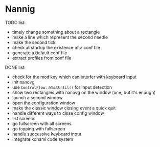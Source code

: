 # Nannig

TODO list:

* timely change something about a rectangle
* make a line which represent the second needle
* make the second tick
* check at startup the existence of a conf file
* generate a default conf file
* extract profiles from conf file

DONE list:

* check for the mod key which can interfer with keyboard input
* init nanovg
* use `ControlFlow::WaitUntil()` for input detection
* show two rectangles with nanovg on the window (one, but it's enough)
* launch a second window
* open the configuration window
* make the classic window closing event a quick quit
* handle different ways to close config window
* list screens
* go fullscreen with all screens
* go topping with fullscreen
* handle successive keyboard input
* integrate konami code system
